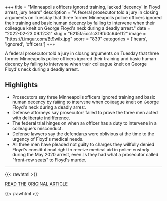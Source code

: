 +++
title = "Minneapolis officers ignored training, lacked 'decency' in Floyd arrest, jury hears"
description = "A federal prosecutor told a jury in closing arguments on Tuesday that three former Minneapolis police officers ignored their training and basic human decency by failing to intervene when their colleague knelt on George Floyd's neck during a deadly arrest."
date = "2022-02-23 09:12:31"
slug = "6215fa5cc1c319fb0c64e112"
image = "https://i.imgur.com/Bt9wilx.jpg"
score = "839"
categories = ['hears', 'ignored', 'officers']
+++

A federal prosecutor told a jury in closing arguments on Tuesday that three former Minneapolis police officers ignored their training and basic human decency by failing to intervene when their colleague knelt on George Floyd's neck during a deadly arrest.

## Highlights

- Prosecutors say three Minneapolis officers ignored training and basic human decency by failing to intervene when colleague knelt on George Floyd's neck during a deadly arrest.
- Defense attorneys say prosecutors failed to prove the three men acted with deliberate indifference.
- The federal trial hinges on when an officer has a duty to intervene in a colleague's misconduct.
- Defense lawyers say the defendants were oblivious at the time to the urgency of Floyd's medical needs.
- All three men have pleaded not guilty to charges they willfully denied Floyd's constitutional right to receive medical aid in police custody during the May 2020 arrest, even as they had what a prosecutor called "front-row seats" to Floyd's murder.

---

{{< rawhtml >}}
  <p class="article-category">
    <a target="_blank" href="https://www.reuters.com/world/us/minnesota-jury-hear-closing-arguments-george-floyd-arrest-trial-2022-02-22/">READ THE ORIGINAL ARTICLE</a>
  </p>
{{< /rawhtml >}}
